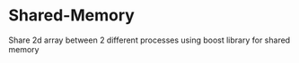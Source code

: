 # Shared-Memory

Share 2d array between 2 different processes using boost library for shared memory
